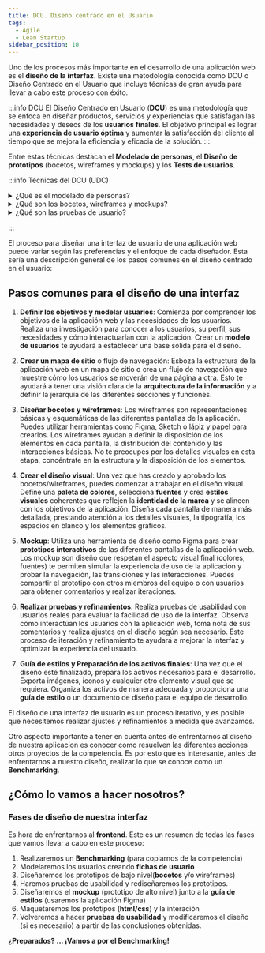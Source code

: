 ```yaml
---
title: DCU. Diseño centrado en el Usuario
tags:
  - Agile
  - Lean Startup
sidebar_position: 10
---
```


Uno de los procesos más importante en el desarrollo de una aplicación web es el **diseño de la interfaz**. Existe una metodología conocida como DCU o Diseño Centrado en el Usuario que incluye técnicas de gran ayuda para llevar a cabo este proceso con éxito.

:::info DCU
El Diseño Centrado en Usuario (**DCU**) es una metodología que se enfoca en diseñar productos, servicios y experiencias que satisfagan las necesidades y deseos de los **usuarios finales**. El objetivo principal es lograr una **experiencia de usuario óptima** y aumentar la satisfacción del cliente al tiempo que se mejora la eficiencia y eficacia de la solución.
:::

Entre estas técnicas destacan el **Modelado de personas**, el **Diseño de prototipos** (bocetos, wireframes y mockups) y los **Tests de usuarios**.

:::info Técnicas del DCU (UDC)
<details>
  <summary>¿Qué es el modelado de personas?</summary>
  
  **El modelado de personas** es una técnica que consiste en **crear perfiles ficticios de usuarios** que representan a los diferentes grupos de personas que podrían utilizar el producto o servicio. Estas personas se basan en datos reales obtenidos a través de la investigación de mercado y de los usuarios existentes.

  El modelado de personas ayuda a los diseñadores a **comprender mejor a los usuarios, sus necesidades, deseos y comportamientos**. 
 
</details>
<details>
  <summary>¿Qué son los bocetos, wireframes y mockups?</summary>
  
  Los bocetos, wireframes y mockups son herramientas que se utilizan en el diseño de interfaces de usuario para representar visualmente las ideas y soluciones de diseño. Cada una de estas herramientas tiene un nivel diferente de detalle y precisión en la representación visual de la solución de diseño.

**Bocetos**: Los bocetos son dibujos a mano alzada que representan ideas de diseño de manera rápida y no detallada. Los bocetos suelen ser utilizados al inicio del proceso de diseño para explorar diferentes ideas y soluciones de diseño de manera rápida y económica. Los bocetos son ideales para hacer borradores rápidos y para discutir ideas con colegas y clientes.

**Wireframes**: Los wireframes son representaciones gráficas más detalladas que muestran la estructura y la disposición de los elementos de la interfaz de usuario. Los wireframes suelen ser diseñados en programas de diseño de interfaz gráfica de usuario (GUI) y muestran los componentes de la interfaz de usuario como cajas y líneas. Los wireframes son una herramienta útil para planificar la disposición general de la interfaz de usuario y la navegación del usuario.

**Mockups**: Los mockups son representaciones visuales detalladas y precisas de la interfaz de usuario, que a menudo incluyen elementos gráficos y de diseño. Los mockups suelen ser diseñados en programas de diseño gráfico y se utilizan para representar con precisión la apariencia y la funcionalidad de la interfaz de usuario. Los mockups son una herramienta útil para presentar y discutir soluciones de diseño con clientes y colegas.

En general, estos tres tipos de herramientas de diseño se utilizan en diferentes etapas del proceso de diseño de la interfaz de usuario y se utilizan para diferentes propósitos. Los bocetos se utilizan para explorar ideas y soluciones de diseño, los wireframes para planificar la estructura de la interfaz de usuario y la navegación, y los mockups para presentar y discutir soluciones de diseño detalladas.
</details>
<details>
  <summary>¿Qué son las pruebas de usuario?</summary>
  
  **Pruebas de usuario**: Las pruebas de usuario son técnicas que se utilizan para evaluar la usabilidad y la efectividad de una solución. Estas pruebas implican pedir a los usuarios que realicen tareas específicas mientras se observan y se registran sus interacciones con la solución.
</details>

:::


El proceso para diseñar una interfaz de usuario de una aplicación web puede variar según las preferencias y el enfoque de cada diseñador. Esta sería una descripción general de los pasos comunes en el diseño centrado en el usuario:
## Pasos comunes para el diseño de una interfaz

1. **Definir los objetivos y modelar usuarios**: Comienza por comprender los objetivos de la aplicación web y las necesidades de los usuarios. Realiza una investigación para conocer a los usuarios, su perfil, sus necesidades y cómo interactuarían con la aplicación. Crear un **modelo de usuarios** te ayudará a establecer una base sólida para el diseño.

2. **Crear un mapa de sitio** o flujo de navegación: Esboza la estructura de la aplicación web en un mapa de sitio o crea un flujo de navegación que muestre cómo los usuarios se moverán de una página a otra. Esto te ayudará a tener una visión clara de la **arquitectura de la información** y a definir la jerarquía de las diferentes secciones y funciones.

3. **Diseñar bocetos y wireframes**: Los wireframes son representaciones básicas y esquemáticas de las diferentes pantallas de la aplicación. Puedes utilizar herramientas como Figma, Sketch o lápiz y papel para crearlos. Los wireframes ayudan a definir la disposición de los elementos en cada pantalla, la distribución del contenido y las interacciones básicas. No te preocupes por los detalles visuales en esta etapa, concéntrate en la estructura y la disposición de los elementos.

4. **Crear el diseño visual**: Una vez que has creado y aprobado los bocetos/wireframes, puedes comenzar a trabajar en el diseño visual. Define una **paleta de colores**, selecciona **fuentes** y crea **estilos visuales** coherentes que reflejen la **identidad de la marca** y se alineen con los objetivos de la aplicación. Diseña cada pantalla de manera más detallada, prestando atención a los detalles visuales, la tipografía, los espacios en blanco y los elementos gráficos.

5. **Mockup**: Utiliza una herramienta de diseño como Figma para crear **prototipos interactivos** de las diferentes pantallas de la aplicación web. Los mockup son diseño que respetan el aspecto visual final (colores, fuentes) te permiten simular la experiencia de uso de la aplicación y probar la navegación, las transiciones y las interacciones. Puedes compartir el prototipo con otros miembros del equipo o con usuarios para obtener comentarios y realizar iteraciones.

4. **Realizar pruebas y refinamientos**: Realiza pruebas de usabilidad con usuarios reales para evaluar la facilidad de uso de la interfaz. Observa cómo interactúan los usuarios con la aplicación web, toma nota de sus comentarios y realiza ajustes en el diseño según sea necesario. Este proceso de iteración y refinamiento te ayudará a mejorar la interfaz y optimizar la experiencia del usuario.

5. **Guía de estilos y Preparación de los activos finales**: Una vez que el diseño esté finalizado, prepara los activos necesarios para el desarrollo. Exporta imágenes, iconos y cualquier otro elemento visual que se requiera. Organiza los activos de manera adecuada y proporciona una **guía de estilo** o un documento de diseño para el equipo de desarrollo.

El diseño de una interfaz de usuario es un proceso iterativo, y es posible que necesitemos realizar ajustes y refinamientos a medida que avanzamos. 

Otro aspecto importante a tener en cuenta antes de enfrentarnos al diseño de nuestra aplicacion es conocer como resuelven las diferentes acciones otros proyectos de la competencia. Es por esto que es interesante, antes de enfrentarnos a nuestro diseño, realizar lo que se conoce como un **Benchmarking**.

## ¿Cómo lo vamos a hacer nosotros? 
### Fases de diseño de nuestra interfaz
Es hora de enfrentarnos al **frontend**. Este es un resumen de todas las fases que vamos llevar a cabo en este proceso:

1. Realizaremos un **Benchmarking** (para copiarnos de la competencia)
2. Modelaremos los usuarios creando **fichas de usuario**
3. Diseñaremos los prototipos de bajo nivel(**bocetos** y/o wireframes)
4. Haremos pruebas de usabilidad y rediseñaremos los prototipos.
5. Diseñaremos el **mockup** (prototipo de alto nivel) junto a la **guía de estilos** (usaremos la aplicación Figma)
6. Maquetaremos los prototipos (**html/css**) y la interación
7. Volveremos a hacer **pruebas de usabilidad** y modificaremos el diseño (si es necesario) a partir de las conclusiones obtenidas.

**¿Preparados? ... ¡Vamos a por el Benchmarking!**